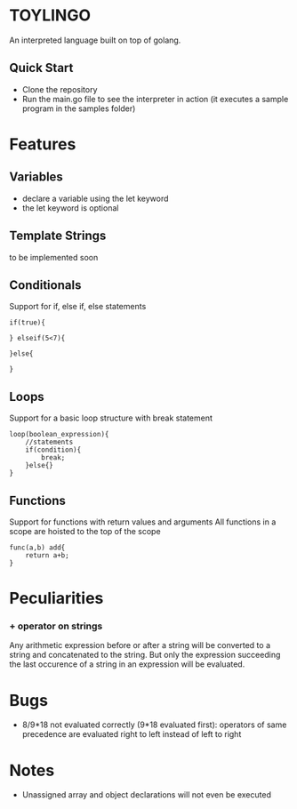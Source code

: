 # TOYLINGO
An interpreted language built on top of golang.


## Quick Start
* Clone the repository
* Run the main.go file to see the interpreter in action (it executes a sample program in the samples folder)

# Features

## Variables
* declare a variable using the let keyword
* the let keyword is optional

## Template Strings
to be implemented soon

## Conditionals
Support for if, else if, else statements

```
if(true){

} elseif(5<7){

}else{
    
}
```

## Loops
Support for a basic loop structure with break statement
```
loop(boolean_expression){
    //statements
    if(condition){
        break;
    }else{}
}
```

## Functions
Support for functions with return values and arguments
All functions in a scope are hoisted to the top of the scope

```
func(a,b) add{
    return a+b;
}
```




# Peculiarities

### + operator on strings
Any arithmetic expression before or after a string will be converted to a string and concatenated to the string. 
But only the expression succeeding the last occurence of a string in an expression will be evaluated.


# Bugs
 
* 8/9\*18 not evaluated correctly (9*18 evaluated first): 
operators of same precedence are evaluated right to left instead of left to right



# Notes
* Unassigned array and object declarations will not even be executed